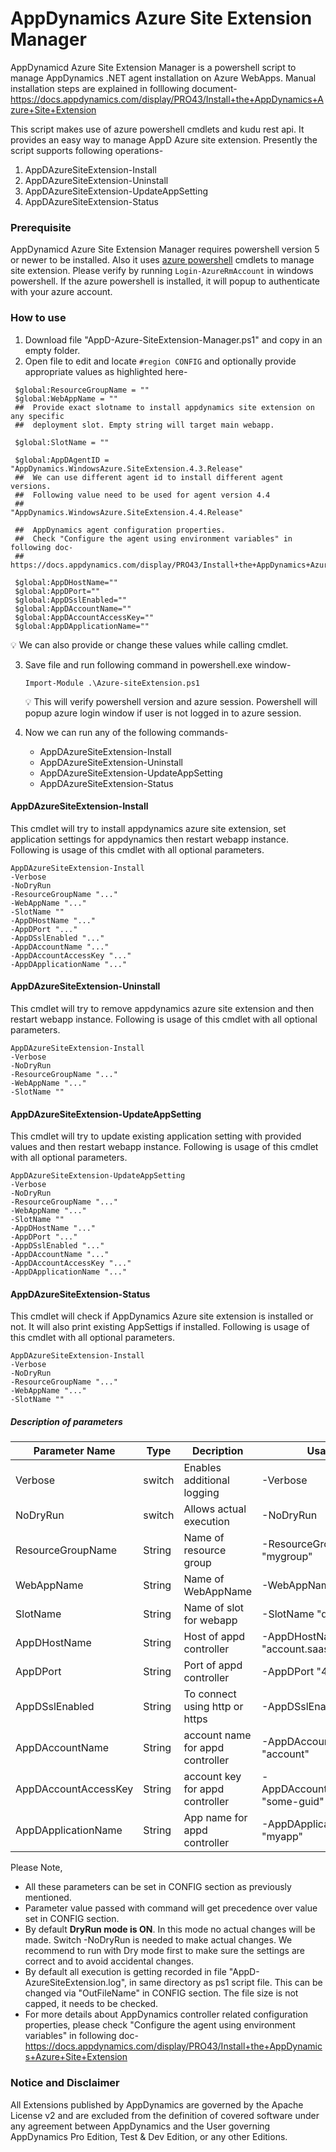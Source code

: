 # AppDynamics Azure Site Extension Manager
AppDynamicd Azure Site Extension Manager is a powershell script to manage AppDynamics .NET agent installation on Azure WebApps. Manual installation steps are explained in folllowing document- 
https://docs.appdynamics.com/display/PRO43/Install+the+AppDynamics+Azure+Site+Extension

This script makes use of azure powershell cmdlets and kudu rest api. It provides an easy way to manage AppD Azure site extension. Presently the script supports following operations- 
1. AppDAzureSiteExtension-Install
2. AppDAzureSiteExtension-Uninstall
3. AppDAzureSiteExtension-UpdateAppSetting
4. AppDAzureSiteExtension-Status
  
### Prerequisite 
AppDynamicd Azure Site Extension Manager requires powershell version 5 or newer to be installed. Also it uses [azure powershell](https://docs.microsoft.com/en-us/powershell/azure/overview?view=azurermps-5.2.0) cmdlets to manage site extension. Please verify by running `Login-AzureRmAccount` in windows powershell. If the azure powershell is installed, it will popup to authenticate with your azure account. 

### How to use

1. Download file "AppD-Azure-SiteExtension-Manager.ps1" and copy in an empty folder.
2. Open file to edit and locate `#region CONFIG` and optionally provide appropriate values as highlighted here- 
```
 $global:ResourceGroupName = "" 
 $global:WebAppName = ""
 ##  Provide exact slotname to install appdynamics site extension on any specific
 ##  deployment slot. Empty string will target main webapp.

 $global:SlotName = "" 

 $global:AppDAgentID = "AppDynamics.WindowsAzure.SiteExtension.4.3.Release"
 ##  We can use different agent id to install different agent versions. 
 ##  Following value need to be used for agent version 4.4
 ##                    "AppDynamics.WindowsAzure.SiteExtension.4.4.Release"

 ##  AppDynamics agent configuration properties. 
 ##  Check "Configure the agent using environment variables" in following doc-
 ##  https://docs.appdynamics.com/display/PRO43/Install+the+AppDynamics+Azure+Site+Extension 

 $global:AppDHostName="" 
 $global:AppDPort="" 
 $global:AppDSslEnabled="" 
 $global:AppDAccountName="" 
 $global:AppDAccountAccessKey="" 
 $global:AppDApplicationName="" 
```
   :bulb: We can also provide or change these values while calling cmdlet. 

3. Save file and run following command in powershell.exe window- 

   `Import-Module .\Azure-siteExtension.ps1`
 
   :bulb: This will verify powershell version and azure session. Powershell will popup azure login window if user is not logged in to azure session.

4. Now we can run any of the following commands-
      - AppDAzureSiteExtension-Install
      - AppDAzureSiteExtension-Uninstall
      - AppDAzureSiteExtension-UpdateAppSetting
      - AppDAzureSiteExtension-Status

#### AppDAzureSiteExtension-Install
This cmdlet will try to install appdynamics azure site extension, set application settings for appdynamics then restart webapp instance. Following is usage of this cmdlet with all optional parameters.
```
AppDAzureSiteExtension-Install
-Verbose 
-NoDryRun 
-ResourceGroupName "..." 
-WebAppName "..." 
-SlotName "" 
-AppDHostName "..." 
-AppDPort "..." 
-AppDSslEnabled "..." 
-AppDAccountName "..." 
-AppDAccountAccessKey "..." 
-AppDApplicationName "..." 
```

#### AppDAzureSiteExtension-Uninstall
This cmdlet will try to remove appdynamics azure site extension and then restart webapp instance. Following is usage of this cmdlet with all optional parameters.
```
AppDAzureSiteExtension-Install 
-Verbose 
-NoDryRun 
-ResourceGroupName "..." 
-WebAppName "..." 
-SlotName "" 
```

#### AppDAzureSiteExtension-UpdateAppSetting
This cmdlet will try to update existing application setting with provided values and then restart webapp instance. Following is usage of this cmdlet with all optional parameters.
```
AppDAzureSiteExtension-UpdateAppSetting
-Verbose 
-NoDryRun 
-ResourceGroupName "..." 
-WebAppName "..." 
-SlotName "" 
-AppDHostName "..." 
-AppDPort "..." 
-AppDSslEnabled "..." 
-AppDAccountName "..." 
-AppDAccountAccessKey "..." 
-AppDApplicationName "..."  
```

#### AppDAzureSiteExtension-Status
This cmdlet will check if AppDynamics Azure site extension is installed or not. It will also print existing AppSettigs if installed. Following is usage of this cmdlet with all optional parameters.
```
AppDAzureSiteExtension-Install 
-Verbose 
-NoDryRun 
-ResourceGroupName "..." 
-WebAppName "..." 
-SlotName "" 
```


##### Description of parameters 

Parameter Name | Type | Decription | Usage
---------------|------|------------|-------
Verbose | switch | Enables additional logging | -Verbose  
NoDryRun | switch | Allows actual execution | -NoDryRun  
ResourceGroupName | String | Name of resource group | -ResourceGroupName "mygroup" 
WebAppName | String | Name of WebAppName | -WebAppName "myapp"  
SlotName | String | Name of slot for webapp | -SlotName "qa"  
AppDHostName | String | Host of appd controller | -AppDHostName "account.saas.appd.com"  
AppDPort | String | Port of appd controller | -AppDPort "443"  
AppDSslEnabled | String | To connect using http or https | -AppDSslEnabled "true"  
AppDAccountName | String | account name for appd controller | -AppDAccountName "account"   
AppDAccountAccessKey | String | account key for appd controller | -AppDAccountAccessKey "some-guid"  
AppDApplicationName | String | App name for appd controller | -AppDApplicationName "myapp"   


Please Note, 
- All these parameters can be set in CONFIG section as previously mentioned. 
- Parameter value passed with command will get precedence over value set in CONFIG section.
- By default **DryRun mode is ON**. In this mode no actual changes will be made. Switch -NoDryRun is needed to make actual changes. We recommend to run with Dry mode first to make sure the settings are correct and to avoid accidental changes. 
- By default all execution is getting recorded in file "AppD-AzureSiteExtension.log", in same directory as ps1 script file. This can be changed via "OutFileName" in CONFIG section. The file size is not capped, it needs to be checked. 
- For more details about AppDynamics controller related configuration properties, please check "Configure the agent using environment variables" in following doc- 
https://docs.appdynamics.com/display/PRO43/Install+the+AppDynamics+Azure+Site+Extension 

### Notice and Disclaimer
All Extensions published by AppDynamics are governed by the Apache License v2 and are excluded from the definition of covered software under any agreement between AppDynamics and the User governing AppDynamics Pro Edition, Test & Dev Edition, or any other Editions.
